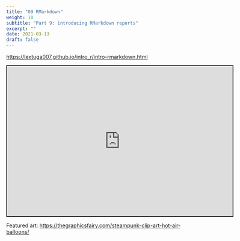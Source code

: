 ```yaml
---
title: "09 RMarkdown"
weight: 10
subtitle: "Part 9: introducing RMarkdown reports"
excerpt: ""
date: 2021-03-13
draft: false
---
```


https://lextuga007.github.io/intro_r/intro-rmarkdown.html

<iframe src="https://lextuga007.github.io/intro_r/intro-rmarkdown.html" width="600" height="400" style="border:2px solid currentColor;" loading="lazy" allowfullscreen></iframe> <script>fitvids('.shareagain', {players: 'iframe'});</script>

Featured art: https://thegraphicsfairy.com/steampunk-clip-art-hot-air-balloons/

